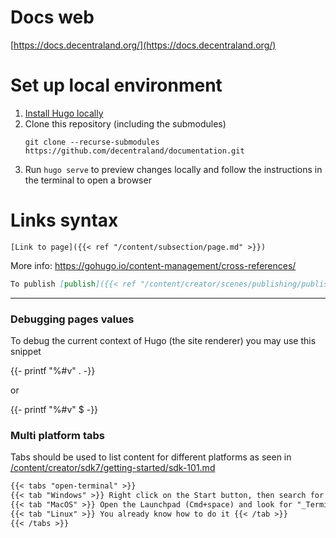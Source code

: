 # Docs web

[https://docs.decentraland.org/](https://docs.decentraland.org/)

# Set up local environment

1. [Install Hugo locally](https://gohugo.io/getting-started/installing/)
2. Clone this repository (including the submodules)
   ```
   git clone --recurse-submodules https://github.com/decentraland/documentation.git
   ```
3. Run `hugo serve` to preview changes locally and follow the instructions in the terminal to open a browser

# Links syntax

`[Link to page]({{< ref "/content/subsection/page.md" >}})`

More info: https://gohugo.io/content-management/cross-references/

```markdown
To publish [publish]({{< ref "/content/creator/scenes/publishing/publishing.md" >}}) your scene bla bla bla
```

---

### Debugging pages values

To debug the current context of Hugo (the site renderer) you may use this snippet

{{- printf "%#v" . -}}

or

{{- printf "%#v" $ -}}

### Multi platform tabs

Tabs should be used to list content for different platforms as seen in [/content/creator/sdk7/getting-started/sdk-101.md](/content/creator/sdk7/getting-started/sdk-101.md)

```markdown
{{< tabs "open-terminal" >}}
{{< tab "Windows" >}} Right click on the Start button, then search for "_cmd_" and select the "Command Prompt". {{< /tab >}}
{{< tab "MacOS" >}} Open the Launchpad (Cmd+space) and look for "_Terminal_" {{< /tab >}}
{{< tab "Linux" >}} You already know how to do it {{< /tab >}}
{{< /tabs >}}
```
